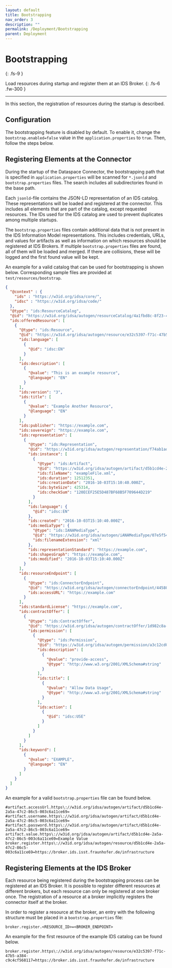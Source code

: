 ```yaml
---
layout: default
title: Bootstrapping
nav_order: 3
description: ""
permalink: /Deployment/Bootstrapping
parent: Deployment
---
```


# Bootstrapping
{: .fs-9 }

Load resources during startup and register them at an IDS Broker.
{: .fs-6 .fw-300 }

---

In this section, the registration of resources during the startup is described.

## Configuration

The bootstrapping feature is disabled by default. To enable it, change the `bootstrap.enabled=false`
value in the `application.properties` to `true`. Then, follow the steps below.

## Registering Elements at the Connector

During the startup of the Dataspace Connector, the bootstrapping path that is specified in
`application.properties` will be scanned for `*.jsonld` and `bootstrap.properties` files. The search
includes all subdirectories found in the base path.

Each `jsonld`-file contains the JSON-LD representation of an IDS catalog. These representations will
be loaded and registered at the connector. This includes all elements that are part of the catalog,
except requested resources. The IDs used for the IDS catalog are used to prevent duplicates among
multiple startups.

The `bootstrap.properties` files contain additional data that is not present in the IDS Information
Model representations. This includes credentials, URLs, and values for artifacts as well as
information on which resources should be registered at IDS Brokers. If multiple
`bootstrap.properties` files are found, all of them will be loaded and merged. If there are
collisions, these will be logged and the first found value will be kept.

An example for a valid catalog that can be used for bootstrapping is shown below. Corresponding
sample files are provided at `test/resources/bootstrap`.

```json
{
  "@context" : {
    "ids" : "https://w3id.org/idsa/core/",
    "idsc" : "https://w3id.org/idsa/code/"
  },
  "@type": "ids:ResourceCatalog",
  "@id": "https://w3id.org/idsa/autogen/resourceCatalog/4a1fbd8c-8f23-4cc0-871d-9d26596b00c9",
  "ids:offeredResource": [
    {
      "@type": "ids:Resource",
      "@id": "https://w3id.org/idsa/autogen/resource/e32c5397-f71c-47b5-a384-c9c4cf568117",
      "ids:language": [
        {
          "@id": "idsc:EN"
        }
      ],
      "ids:description": [
        {
          "@value": "This is an example resource",
          "@language": "EN"
        }
      ],
      "ids:version": "3",
      "ids:title": [
        {
          "@value": "Example Another Resource",
          "@language": "EN"
        }
      ],
      "ids:publisher": "https://example.com",
      "ids:sovereign": "https://example.com",
      "ids:representation": [
        {
          "@type": "ids:Representation",
          "@id": "https://w3id.org/idsa/autogen/representation/f74ab1ad-3a1b-4508-aada-4859dcfa7349",
          "ids:instance": [
            {
              "@type": "ids:Artifact",
              "@id": "https://w3id.org/idsa/autogen/artifact/d5b1cd4e-2a5a-47c2-86c5-003c6a11ce69",
              "ids:fileName": "exampleFile.xml",
              "ids:duration": 12512351,
              "ids:creationDate": "2016-10-03T15:10:40.000Z",
              "ids:byteSize": 425314,
              "ids:checkSum": "120ECEF25E5D487BF68B5F709644D219"
            }
          ],
          "ids:language": {
            "@id": "idsc:EN"
          },
          "ids:created": "2016-10-03T15:10:40.000Z",
          "ids:mediaType": {
            "@type": "ids:IANAMediaType",
            "@id": "https://w3id.org/idsa/autogen/iANAMediaType/07e5f54e-4e85-4df7-94d3-a7e8b225f1cb",
            "ids:filenameExtension": "xml"
          },
          "ids:representationStandard": "https://example.com",
          "ids:shapesGraph": "https://example.com",
          "ids:modified": "2016-10-03T15:10:40.000Z"
        }
      ],
      "ids:resourceEndpoint": [
        {
          "@type": "ids:ConnectorEndpoint",
          "@id": "https://w3id.org/idsa/autogen/connectorEndpoint/4458078e-c2f2-4d9f-afbe-54e9daa4c1b8",
          "ids:accessURL": "https://example.com"
        }
      ],
      "ids:standardLicense": "https://example.com",
      "ids:contractOffer": [
        {
          "@type": "ids:ContractOffer",
          "@id": "https://w3id.org/idsa/autogen/contractOffer/1d982c8a-c5ae-4c19-9a26-6815e9540fc8",
          "ids:permission": [
            {
              "@type": "ids:Permission",
              "@id": "https://w3id.org/idsa/autogen/permission/a3c12cd0-5022-484d-8fb0-0676351de2da",
              "ids:description": [
                {
                  "@value": "provide-access",
                  "@type": "http://www.w3.org/2001/XMLSchema#string"
                }
              ],
              "ids:title": [
                {
                  "@value": "Allow Data Usage",
                  "@type": "http://www.w3.org/2001/XMLSchema#string"
                }
              ],
              "ids:action": [
                {
                  "@id": "idsc:USE"
                }
              ]
            }
          ]
        }
      ],
      "ids:keyword": [
        {
          "@value": "EXAMPLE",
          "@language": "EN"
        }
      ]
    }
  ]
}

```

An example for a valid `bootstrap.properties` file can be found below.

```properties
#artifact.accessUrl.https\://w3id.org/idsa/autogen/artifact/d5b1cd4e-2a5a-47c2-86c5-003c6a11ce69=
#artifact.username.https\://w3id.org/idsa/autogen/artifact/d5b1cd4e-2a5a-47c2-86c5-003c6a11ce69=
#artifact.password.https\://w3id.org/idsa/autogen/artifact/d5b1cd4e-2a5a-47c2-86c5-003c6a11ce69=
artifact.value.https\://w3id.org/idsa/autogen/artifact/d5b1cd4e-2a5a-47c2-86c5-003c6a11ce69=Example Value
broker.register.https\://w3id.org/idsa/autogen/resource/d5b1cd4e-2a5a-47c2-86c5-003c6a11ce69=https://broker.ids.isst.fraunhofer.de/infrastructure
```

## Registering Elements at the IDS Broker
Each resource being registered during the bootstrapping process can be registered at an IDS Broker.
It is possible to register different resources at different brokers, but each resource can only be
registered at one broker once. The registration of a resource at a broker implicitly registers the
connector itself at the broker.

In order to register a resource at the broker, an entry with the following structure must be placed
in a `bootstrap.properties` file:

```properties
broker.register.<RESOURCE_ID>=<BROKER_ENDPOINT>
```

An example for the first resource of the example IDS catalog can be found below.

```properties
broker.register.https\://w3id.org/idsa/autogen/resource/e32c5397-f71c-47b5-a384-c9c4cf568117=https://broker.ids.isst.fraunhofer.de/infrastructure
```
